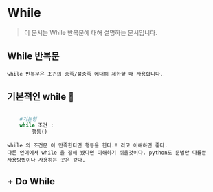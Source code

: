 <!-- while readme.md -->
While
===
> 이 문서는 While 반복문에 대해 설명하는 문서입니다.

## While 반복문

    while 반복문은 조건의 충족/불충족 에대해 제한할 때 사용합니다.

## 기본적인 while 🤔

```python

    #기본형
    while 조건 : 
        행동()

```
    while 의 조건문 이 만족한다면 행동을 한다.! 라고 이해하면 좋다.
    다른 언어에서 while 을 접해 봤다면 이해하기 쉬울것이다. python도 문법만 다를뿐
    사용방법이나 사용하는 곳은 같다.





## + Do While 